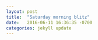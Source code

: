 ```yaml
---
layout: post
title:  "Saturday morning blitz"
date:   2016-06-11 16:36:35 -0700
categories: jekyll update
---
```

